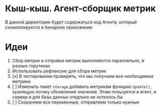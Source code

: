 # Кыш-кыш. Агент-сборщик метрик

В данной директории будет содержаться код Агента, который скомпилируется в бинарное приложение

# Идеи

1. Сбор метрик и отправка метрик выполняются параллельно, в разных горутинах
2. Использовать рефлексию для сбора метрик
3. [x] В тестировании проверять, что мы получаем все необходимые метрики
4. [ ] Изменить пакет `storage` добавить метрикам функцию `Update()`, хранящую логику обновления значение. Этим пользуется и агент, и сервер и для базы данных отедльно не хотелось бы 
5. [ ] Сохраняем все переменные, отправляем только нужные